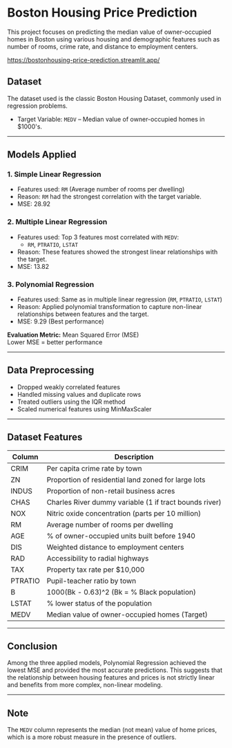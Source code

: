 # Boston Housing Price Prediction

This project focuses on predicting the median value of owner-occupied homes in Boston using various housing and demographic features such as number of rooms, crime rate, and distance to employment centers.

https://bostonhousing-price-prediction.streamlit.app/
## Dataset

The dataset used is the classic Boston Housing Dataset, commonly used in regression problems.

- Target Variable: `MEDV` – Median value of owner-occupied homes in $1000's.

---

## Models Applied

### 1. Simple Linear Regression  
- Features used: `RM` (Average number of rooms per dwelling)  
- Reason: `RM` had the strongest correlation with the target variable.  
- MSE: 28.92

### 2. Multiple Linear Regression  
- Features used: Top 3 features most correlated with `MEDV`:  
  - `RM`, `PTRATIO`, `LSTAT`  
- Reason: These features showed the strongest linear relationships with the target.  
- MSE: 13.82

### 3. Polynomial Regression  
- Features used: Same as in multiple linear regression (`RM`, `PTRATIO`, `LSTAT`)  
- Reason: Applied polynomial transformation to capture non-linear relationships between features and the target.  
- MSE: 9.29 (Best performance)

**Evaluation Metric:** Mean Squared Error (MSE)  
Lower MSE = better performance

---

## Data Preprocessing

- Dropped weakly correlated features  
- Handled missing values and duplicate rows  
- Treated outliers using the IQR method  
- Scaled numerical features using MinMaxScaler

---

## Dataset Features

| Column   | Description |
|----------|-------------|
| CRIM     | Per capita crime rate by town |
| ZN       | Proportion of residential land zoned for large lots |
| INDUS    | Proportion of non-retail business acres |
| CHAS     | Charles River dummy variable (1 if tract bounds river) |
| NOX      | Nitric oxide concentration (parts per 10 million) |
| RM       | Average number of rooms per dwelling |
| AGE      | % of owner-occupied units built before 1940 |
| DIS      | Weighted distance to employment centers |
| RAD      | Accessibility to radial highways |
| TAX      | Property tax rate per $10,000 |
| PTRATIO  | Pupil-teacher ratio by town |
| B        | 1000(Bk - 0.63)^2 (Bk = % Black population) |
| LSTAT    | % lower status of the population |
| MEDV     | Median value of owner-occupied homes (Target) |

---

## Conclusion

Among the three applied models, Polynomial Regression achieved the lowest MSE and provided the most accurate predictions. This suggests that the relationship between housing features and prices is not strictly linear and benefits from more complex, non-linear modeling.

---

## Note

The `MEDV` column represents the median (not mean) value of home prices, which is a more robust measure in the presence of outliers.
